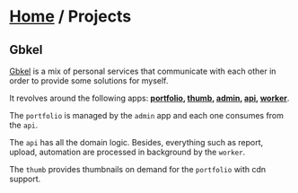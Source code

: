 # [Home](README.md) / Projects

## Gbkel

[Gbkel](https://coggle.it/diagram/XbwqkZL8UureOwi3/t/gbkel-api/a35fd20399966c595f461a1e09a78174650dac196df0e2c92b403681b5f90858) is a mix of personal services that communicate with each other in order to provide some solutions for myself.

It revolves around the following apps: **[portfolio](https://github.com/guilhermebkel/gbkel-portfolio), **[thumb](https://github.com/guilhermebkel/gbkel-thumb)**, [admin](https://github.com/guilhermebkel/gbkel-admin), [api](https://github.com/guilhermebkel/gbkel-api), [worker](https://github.com/guilhermebkel/gbkel-worker)**.

The `portfolio` is managed by the `admin` app and each one consumes from the `api`.

The `api` has all the domain logic. Besides, everything such as report, upload, automation are processed in background by the `worker`.

The `thumb` provides thumbnails on demand for the `portfolio` with cdn support.
